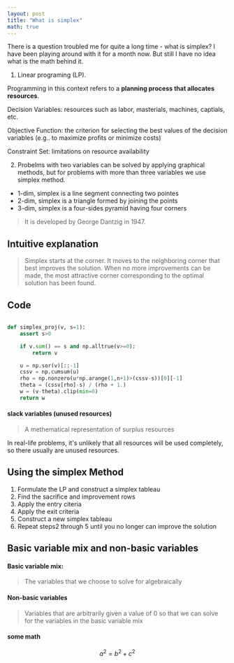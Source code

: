 ```yaml
---
layout: post
title: "What is simplex"
math: true
---
```


There is a question troubled me for quite a long time - what is simplex? I have been playing around with it for a month now. But still I have no idea what is the math behind it.

1. Linear programing (LP). 

Programming in this context refers to a **planning process that allocates resources**.

Decision Variables: resources such as labor, masterials, machines, captials, etc.

Objective Function: the criterion for selecting the best values of the decision variables (e.g.. to maximize profits or minimize costs)

Constraint Set: limitations on resource availability

2. Probelms with two variables can be solved by applying graphical methods, but for problems with more than three variables we use simplex method.

* 1-dim, simplex is a line segment connecting two pointes
* 2-dim, simplex is a triangle formed by joining the points
* 3-dim, simplex is a four-sides pyramid having four corners

> It is developed by George Dantzig in 1947.

## Intuitive explanation

> Simplex starts at the corner. It moves to the neighboring corner that best improves the solution. When no more improvements can be made, the most attractive corner corresponding to the optimal solution has been found.

## Code

```python

def simplex_proj(v, s=1):
    assert s>0

    if v.sum() == s and np.alltrue(v>=0):
        return v

    u = np.sor(v)[::-1]
    cssv = np.cumsum(u)
    rho = np.nonzero(u*np.arange(1,n+1)>(cssv-s))[0][-1]
    theta = (cssv[rho]-s) / (rho + 1.)
    w = (v-theta).clip(min=0)
    return w
```


#### slack variables (unused resources)
> A methematical representation of surplus resources

In real-life problems, it's unlikely that all resources will be used completely, so there usually are unused resources.

## Using the simplex Method

1. Formulate the LP and construct a simplex tableau
2. Find the sacrifice and improvement rows
3. Apply the entry citeria
4. Apply the exit criteria
5. Construct a new simplex tableau
6. Repeat steps2 through 5 until you no longer can improve the solution

## Basic variable mix and non-basic variables

#### Basic variable mix:
> The variables that we choose to solve for algebraically


#### Non-basic variables
> Variables that are arbitrarily given a value of 0 so that we can solve for the variables in the basic variable mix 

#### some math
$$a^2=b^2+c^2$$


